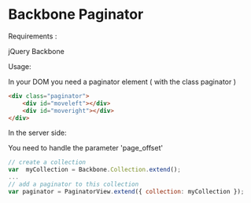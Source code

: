 Backbone Paginator
==================

Requirements : 

jQuery
Backbone

Usage:

In your DOM you need a paginator element ( with the class paginator )
```html
<div class="paginator">
    <div id="moveleft"></div>
    <div id="moveright"></div>
</div>
```

In the server side:

You need to handle the parameter 'page_offset'

```javascript
// create a collection
var  myCollection = Backbone.Collection.extend();
...
// add a paginator to this collection
var paginator = PaginatorView.extend({ collection: myCollection });

```



